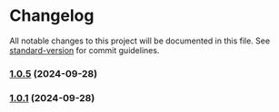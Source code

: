 # Changelog

All notable changes to this project will be documented in this file. See [standard-version](https://github.com/conventional-changelog/standard-version) for commit guidelines.

### [1.0.5](https://github.com/FIAP-Squad/auth-service/compare/v1.0.4...v1.0.5) (2024-09-28)

### [1.0.1](https://github.com/FIAP-Squad/auth-service/compare/v1.0.0...v1.0.1) (2024-09-28)
